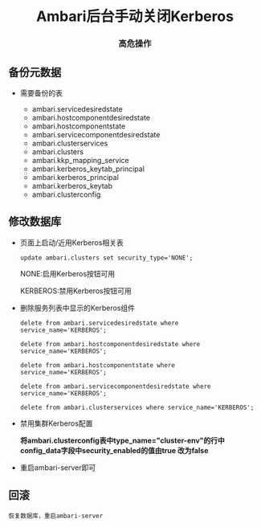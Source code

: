 <h1><center>Ambari后台手动关闭Kerberos</center></h1>
<h3><center>高危操作</center></h3>

## 备份元数据

* 需要备份的表
  
  *  ambari.servicedesiredstate
  *  ambari.hostcomponentdesiredstate
  *  ambari.hostcomponentstate
  *  ambari.servicecomponentdesiredstate
  *  ambari.clusterservices
  *  ambari.clusters
  *  ambari.kkp_mapping_service
  *  ambari.kerberos_keytab_principal
  *  ambari.kerberos_principal
  *  ambari.kerberos_keytab
  *  ambari.clusterconfig

## 修改数据库

* 页面上启动/近用Kerberos相关表

    `update ambari.clusters set security_type='NONE';`

    NONE:启用Kerberos按钮可用

    KERBEROS:禁用Kerberos按钮可用

* 删除服务列表中显示的Kerberos组件
  
  `delete from ambari.servicedesiredstate where service_name='KERBEROS';`

  `delete from ambari.hostcomponentdesiredstate where service_name='KERBEROS';`

  `delete from ambari.hostcomponentstate where service_name='KERBEROS';`

  `delete from ambari.servicecomponentdesiredstate where service_name='KERBEROS';`

  `delete from ambari.clusterservices where service_name='KERBEROS';`

* 禁用集群Kerberos配置
  
  **将ambari.clusterconfig表中type_name="cluster-env"的行中config_data字段中security_enabled的值由true 改为false**

* 重启ambari-server即可

## 回滚

    恢复数据库，重启ambari-server